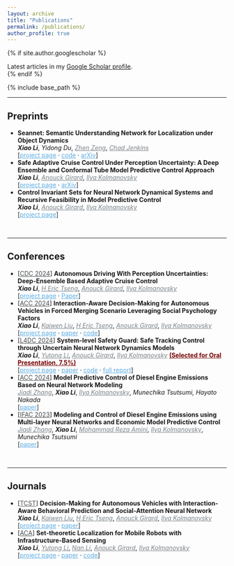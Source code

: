 ```yaml
---
layout: archive
title: "Publications"
permalink: /publications/
author_profile: true
---
```


{% if site.author.googlescholar %}
  <div class="wordwrap">Latest articles in my <a href="{{site.author.googlescholar}}"> Google Scholar profile</a>.</div>
{% endif %}

{% include base_path %}
<!-- ============================================================================ -->
<!-- ============================================================================ -->
<hr /> <h2>Preprints</h2> 
<!-- ============================================================================ -->
<ul>
  <li>
    <b>Seannet: Semantic Understanding Network for Localization under Object Dynamics</b><br/>
    <i><b>Xiao Li</b></i>,  
    <i>Yidong Du</i>, 
    <a href="https://www.zhenzeng.org/" target="_blank" style="color:#7a8288;"><i>Zhen Zeng</i></a>, 
    <a href="https://ocj.name/" target="_blank" style="color:#7a8288;"><i>Chad Jenkins</i></a> 
    <br/>
    [<a href="https://xiaolisean.github.io/publication/2021-10-05-ArXivSeanNet" target="_blank" style="color:#5DADE2;">project page</a>
    <span>&#183;</span>
    <a href="https://github.com/XiaoLiSean/Cognitive-Map/tree/CoRL2021" target="_blank" style="color:#5DADE2;">code</a>
    <span>&#183;</span>
    <a href="https://arxiv.org/abs/2110.02276" target="_blank" style="color:#5DADE2;">arXiv</a>]
  </li>
  <!-- ---------------------------------------------------- -->
  <li>
    <b>Safe Adaptive Cruise Control Under Perception Uncertainty: A Deep Ensemble and Conformal Tube Model Predictive Control Approach</b><br/>
    <i><b>Xiao Li</b></i>, 
    <a href="https://vodca.engin.umich.edu/" target="_blank" style="color:#7a8288;"><i>Anouck Girard</i></a>, 
    <a href="https://sites.google.com/a/umich.edu/kolmanovsky/" target="_blank"  style="color:#7a8288;"><i>Ilya Kolmanovsky</i></a>  
    <br/>
    [<a href="https://xiaolisean.github.io/publication/2025-12-16-CDC2025" target="_blank" style="color:#5DADE2;">project page</a>
    <span>&#183;</span>
    <a href="https://arxiv.org/abs/2412.03792" target="_blank" style="color:#5DADE2;">arXiv</a>]
  </li>  
  <!-- ---------------------------------------------------- -->
  <li>
    <b>Control Invariant Sets for Neural Network Dynamical Systems and Recursive Feasibility in Model Predictive Control</b><br/>
    <i><b>Xiao Li</b></i>, 
    <a href="https://vodca.engin.umich.edu/" target="_blank" style="color:#7a8288;"><i>Anouck Girard</i></a>, 
    <a href="https://sites.google.com/a/umich.edu/kolmanovsky/" target="_blank"  style="color:#7a8288;"><i>Ilya Kolmanovsky</i></a>  
    <br/>
    [<a href="https://xiaolisean.github.io/publication/2025-12-24-TAC2025" target="_blank" style="color:#5DADE2;">project page</a>]
  </li>
</ul>  
<!-- ============================================================================ -->
<br/> 
<!-- ============================================================================ -->
<!-- ============================================================================ -->
<hr /> <h2>Conferences</h2> 
<!-- ============================================================================ -->
<ul>
  <li>
    [<a href="https://cdc2024.ieeecss.org/" target="_blank" style="color:#494e52;">CDC 2024</a>]
    <b>Autonomous Driving With Perception Uncertainties: Deep-Ensemble Based Adaptive Cruise Control</b><br/>
    <i><b>Xiao Li</b></i>, 
    <a href="https://scholar.google.com/citations?hl=en&user=UWnwlu4AAAAJ" target="_blank" style="color:#7a8288;"><i>H Eric Tseng</i></a>, 
    <a href="https://vodca.engin.umich.edu/" target="_blank" style="color:#7a8288;"><i>Anouck Girard</i></a>, 
    <a href="https://sites.google.com/a/umich.edu/kolmanovsky/" target="_blank"  style="color:#7a8288;"><i>Ilya Kolmanovsky</i></a>  
    <br/>
    [<a href="https://xiaolisean.github.io/publication/2024-12-16-CDC2024" target="_blank" style="color:#5DADE2;">project page</a>
    <span>&#183;</span>
    <a href="https://ieeexplore.ieee.org/document/10886150" target="_blank" style="color:#5DADE2;">Paper</a>]
  </li>
  <!-- ---------------------------------------------------- -->
  <li>
    [<a href="https://acc2024.a2c2.org/" target="_blank" style="color:#494e52;">ACC 2024</a>]
    <b>Interaction-Aware Decision-Making for Autonomous Vehicles in Forced Merging Scenario Leveraging Social Psychology Factors</b><br/>
    <i><b>Xiao Li</b></i>,  
    <a href="https://scholar.google.com/citations?user=x9QcHDgAAAAJ&hl=en&authuser=1" target="_blank" style="color:#7a8288;"><i>Kaiwen Liu</i></a>, 
    <a href="https://scholar.google.com/citations?hl=en&user=UWnwlu4AAAAJ" target="_blank" style="color:#7a8288;"><i>H Eric Tseng</i></a>, 
    <a href="https://vodca.engin.umich.edu/" target="_blank" style="color:#7a8288;"><i>Anouck Girard</i></a>, 
    <a href="https://sites.google.com/a/umich.edu/kolmanovsky/" target="_blank" style="color:#7a8288;"><i>Ilya Kolmanovsky</i></a>
    <br/>
    [<a href="https://xiaolisean.github.io/publication/2023-09-25-ACC2024" target="_blank" style="color:#5DADE2;">project page</a>
    <span>&#183;</span>
    <a href="https://ieeexplore.ieee.org/abstract/document/10644597" target="_blank" style="color:#5DADE2;">paper</a>
    <span>&#183;</span>
    <a href="https://github.com/XiaoLiSean/SocialPsyFactorInMerging" target="_blank" style="color:#5DADE2;">code</a>]
  </li>
  <!-- ---------------------------------------------------- -->
  <li>
    [<a href="https://l4dc.web.ox.ac.uk/home" target="_blank" style="color:#494e52;">L4DC 2024</a>]
    <b>System-level Safety Guard: Safe Tracking Control through Uncertain Neural Network Dynamics Models</b><br/>
    <i><b>Xiao Li</b></i>, 
    <a href="https://scholar.google.com/citations?user=QlZgA6sAAAAJ&hl=en&oi=ao" target="_blank" style="color:#7a8288;"><i>Yutong Li</i></a>, 
    <a href="https://vodca.engin.umich.edu/" target="_blank" style="color:#7a8288;"><i>Anouck Girard</i></a>, 
    <a href="https://sites.google.com/a/umich.edu/kolmanovsky/" target="_blank"  style="color:#7a8288;"><i>Ilya Kolmanovsky</i></a>  
    <b><a href="https://l4dc.web.ox.ac.uk/oral-presentations" target="_blank" style="color:#750000;">(Selected for Oral Presentation, 7.5%)</a></b>
    <br/>
    [<a href="https://xiaolisean.github.io/publication/2023-11-01-L4DC2024" target="_blank" style="color:#5DADE2;">project page</a>
    <span>&#183;</span>
    <a href="https://proceedings.mlr.press/v242/li24a/li24a.pdf" target="_blank" style="color:#5DADE2;">paper</a>
    <span>&#183;</span>
    <a href="https://github.com/XiaoLiSean/MILPSafetyGuard" target="_blank" style="color:#5DADE2;">code</a>
    <span>&#183;</span>
    <a href="https://arxiv.org/abs/2312.06810" target="_blank" style="color:#5DADE2;">full report</a>]
  </li>
  <!-- ---------------------------------------------------- -->  
  <li>
    [<a href="https://acc2024.a2c2.org/" target="_blank" style="color:#494e52;">ACC 2024</a>]
    <b>Model Predictive Control of Diesel Engine Emissions Based on Neural Network Modeling</b><br/>    
    <a href="https://scholar.google.com/citations?user=fdXH8ZoAAAAJ&hl=en" target="_blank" style="color:#7a8288;"><i>Jiadi Zhang</i></a>, 
    <i><b>Xiao Li</b></i>,  
    <a href="https://sites.google.com/a/umich.edu/kolmanovsky/" target="_blank"  style="color:#7a8288;"><i>Ilya Kolmanovsky</i></a>, 
    <i>Munechika Tsutsumi, Hayato Nakada</i>
    <br/>
    [<a href="https://ieeexplore.ieee.org/abstract/document/10644759" target="_blank" style="color:#5DADE2;">paper</a>]
  </li>
  <!-- ---------------------------------------------------- -->
  <li>
    [<a href="https://ifac2023.org/" target="_blank" style="color:#494e52;">IFAC 2023</a>]
    <b>Modeling and Control of Diesel Engine Emissions using Multi-layer Neural Networks and Economic Model Predictive Control</b><br/>    
    <a href="https://scholar.google.com/citations?user=fdXH8ZoAAAAJ&hl=en" target="_blank" style="color:#7a8288;"><i>Jiadi Zhang</i></a>, 
    <i><b>Xiao Li</b></i>,  
    <a href="https://scholar.google.com/citations?user=eoDt5CkAAAAJ&hl=en" target="_blank"  style="color:#7a8288;"><i>Mohammad Reza Amini</i></a>, 
    <a href="https://sites.google.com/a/umich.edu/kolmanovsky/" target="_blank"  style="color:#7a8288;"><i>Ilya Kolmanovsky</i></a>, 
    <i>Munechika Tsutsumi</i>
    <br/>
    [<a href="https://www.sciencedirect.com/science/article/pii/S2405896323011011" target="_blank" style="color:#5DADE2;">paper</a>]
  </li>
</ul>
<!-- ============================================================================ -->
<br/> 
<!-- ============================================================================ -->
<!-- ============================================================================ -->
<hr /> <h2>Journals</h2> 
<!-- ============================================================================ -->
<ul>
  <li>
    [<a href="https://www.ieeecss.org/publication/transactions-control-systems-technology" target="_blank" style="color:#494e52;">TCST</a>]
    <b>Decision-Making for Autonomous Vehicles with Interaction-Aware Behavioral Prediction and Social-Attention Neural Network</b><br/>
    <i><b>Xiao Li</b></i>, 
    <a href="https://scholar.google.com/citations?user=x9QcHDgAAAAJ&hl=en&authuser=1" target="_blank" style="color:#7a8288;"><i>Kaiwen Liu</i></a>, 
    <a href="https://scholar.google.com/citations?hl=en&user=UWnwlu4AAAAJ" target="_blank" style="color:#7a8288;"><i>H Eric Tseng</i></a>,
    <a href="https://vodca.engin.umich.edu/" target="_blank" style="color:#7a8288;"><i>Anouck Girard</i></a>, 
    <a href="https://sites.google.com/a/umich.edu/kolmanovsky/" target="_blank"  style="color:#7a8288;"><i>Ilya Kolmanovsky</i></a>  
    <br/>
    [<a href="https://xiaolisean.github.io/publication/2023-10-31-TCST2024" target="_blank" style="color:#5DADE2;">project page</a>
    <span>&#183;</span>
    <a href="https://ieeexplore.ieee.org/abstract/document/10704787" target="_blank" style="color:#5DADE2;">paper</a>]
  </li>
  <!-- ---------------------------------------------------- -->
  <li>
    [<a href="https://onlinelibrary.wiley.com/journal/25780727" target="_blank" style="color:#494e52;">ACA</a>]
    <b>Set-theoretic Localization for Mobile Robots with Infrastructure-Based Sensing</b><br/>
    <i><b>Xiao Li</b></i>, 
    <a href="https://scholar.google.com/citations?user=QlZgA6sAAAAJ&hl=en&oi=ao" target="_blank" style="color:#7a8288;"><i>Yutong Li</i></a>, 
    <a href="https://scholar.google.com/citations?user=_JnfJFoAAAAJ&hl" target="_blank" style="color:#7a8288;"><i>Nan Li</i></a>, 
    <a href="https://vodca.engin.umich.edu/" target="_blank" style="color:#7a8288;"><i>Anouck Girard</i></a>, 
    <a href="https://sites.google.com/a/umich.edu/kolmanovsky/" target="_blank" style="color:#7a8288;"><i>Ilya Kolmanovsky</i></a> 
    <br/>
    [<a href="https://xiaolisean.github.io/publication/2022-11-02-ACA2023" target="_blank" style="color:#5DADE2;">project page</a>
    <span>&#183;</span>
    <a href="https://onlinelibrary.wiley.com/doi/full/10.1002/adc2.117" target="_blank" style="color:#5DADE2;">paper</a>
    <span>&#183;</span>
    <a href="https://github.com/XiaoLiSean/SetThmSLAM" target="_blank" style="color:#5DADE2;">code</a>]
  </li>
</ul>
<!-- ============================================================================ -->
<br/> 
<!-- ============================================================================ -->
<!-- ============================================================================ -->
